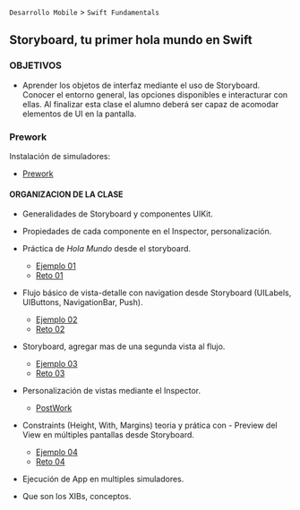 
`Desarrollo Mobile` > `Swift Fundamentals`
 
## Storyboard, tu primer hola mundo en Swift

### OBJETIVOS 

- Aprender los objetos de interfaz mediante el uso de Storyboard. Conocer el entorno general, las opciones disponibles e interacturar con ellas. Al finalizar esta clase el alumno deberá ser capaz de acomodar elementos de UI en la pantalla.

### Prework 
 
Instalación de simuladores:
 
- [Prework](Prework)
 

#### ORGANIZACION DE LA CLASE 

- Generalidades de Storyboard y componentes UIKit.

- Propiedades de cada componente en el Inspector, personalización.

- Práctica de *Hola Mundo* desde el storyboard.

 	- [Ejemplo 01](Ejemplo-01)
	- [Reto 01](Reto-01)

- Flujo básico de vista-detalle con navigation desde Storyboard (UILabels, UIButtons, NavigationBar, Push).

	- [Ejemplo 02](Ejemplo-02)
	- [Reto 02](Reto-02)

- Storyboard, agregar mas de una segunda vista al flujo.

	- [Ejemplo 03](Ejemplo-03)
	- [Reto 03](Reto-03)

- Personalización de vistas mediante el Inspector.

	- [PostWork](Postwork)

- Constraints (Height, With, Margins) teoria y prática con - Preview del View en múltiples pantallas desde Storyboard.

	- [Ejemplo 04](Ejemplo-04)
	- [Reto 04](Reto-04)

- Ejecución de App en multiples simuladores.

- Que son los XIBs, conceptos.
